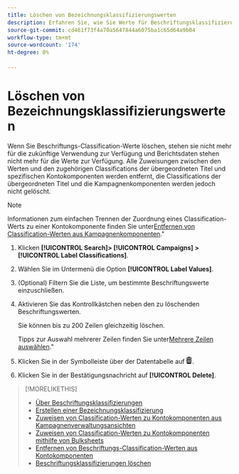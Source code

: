 ```yaml
---
title: Löschen von Bezeichnungsklassifizierungswerten
description: Erfahren Sie, wie Sie Werte für Beschriftungsklassifizierungen löschen.
source-git-commit: cd461f73f4a70a5647844a6075ba1c65d64a9b04
workflow-type: tm+mt
source-wordcount: '174'
ht-degree: 0%

---
```


# Löschen von Bezeichnungsklassifizierungswerten

Wenn Sie Beschriftungs-Classification-Werte löschen, stehen sie nicht mehr für die zukünftige Verwendung zur Verfügung und Berichtsdaten stehen nicht mehr für die Werte zur Verfügung. Alle Zuweisungen zwischen den Werten und den zugehörigen Classifications der übergeordneten Titel und spezifischen Kontokomponenten werden entfernt, die Classifications der übergeordneten Titel und die Kampagnenkomponenten werden jedoch nicht gelöscht.

>[!NOTE]
>
>Informationen zum einfachen Trennen der Zuordnung eines Classification-Werts zu einer Kontokomponente finden Sie unter[Entfernen von Classification-Werten aus Kampagnenkomponenten](classification-values-remove.md).&quot;

1. Klicken **[!UICONTROL Search]> [!UICONTROL Campaigns] >[!UICONTROL Label Classifications]**.

1. Wählen Sie im Untermenü die Option **[!UICONTROL Label Values]**.

1. (Optional) Filtern Sie die Liste, um bestimmte Beschriftungswerte einzuschließen.

1. Aktivieren Sie das Kontrollkästchen neben den zu löschenden Beschriftungswerten.

   Sie können bis zu 200 Zeilen gleichzeitig löschen.

   Tipps zur Auswahl mehrerer Zeilen finden Sie unter[Mehrere Zeilen auswählen](/help/search-social-commerce/common-tasks/navigation-editing-selection/multiple-rows-select.md).&quot;

1. Klicken Sie in der Symbolleiste über der Datentabelle auf ![Löschen](/help/search-social-commerce/assets/delete.png "Löschen").

1. Klicken Sie in der Bestätigungsnachricht auf **[!UICONTROL Delete]**.

>[!MORELIKETHIS]
>
>* [Über Beschriftungsklassifizierungen](classification-about.md)
>* [Erstellen einer Bezeichnungsklassifizierung](classification-create.md)
>* [Zuweisen von Classification-Werten zu Kontokomponenten aus Kampagnenverwaltungsansichten](classification-values-assign-campaign-management.md)
>* [Zuweisen von Classification-Werten zu Kontokomponenten mithilfe von Bulksheets](classification-values-assign-bulksheets.md)
>* [Entfernen von Beschriftungs-Classification-Werten aus Kontokomponenten](classification-values-remove.md)
>* [Beschriftungsklassifizierungen löschen](classification-delete.md)

